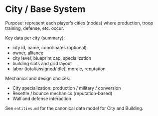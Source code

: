 # City / Base System

Purpose: represent each player’s cities (nodes) where production, troop training, defense, etc. occur.

Key data per city (summary):
- city id, name, coordinates (optional)
- owner, alliance
- city level, blueprint cap, specialization
- building slots and grid layout
- labor (total/assigned/idle), morale, reputation

Mechanics and design choices:
- City specialization: production / military / conversion
- Resettle / bounce mechanics (reputation-based)
- Wall and defense interaction

See `entities.md` for the canonical data model for City and Building.
